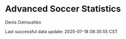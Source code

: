 # Advanced Soccer Statistics
Denis Ostroushko

<!-- gfm -->

Last successful data update: 2025-07-18 08:35:55 CST

